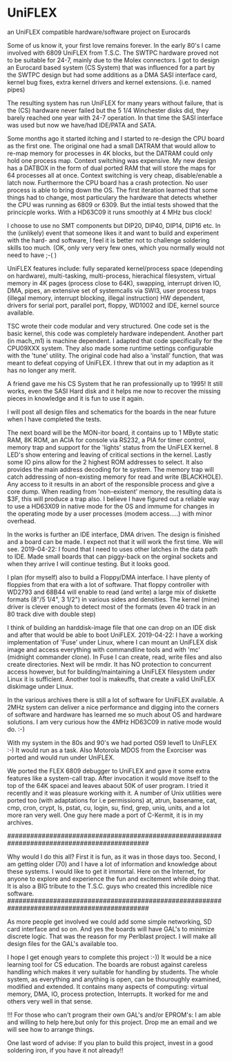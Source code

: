 # UniFLEX
an UniFLEX  compatible hardware/software project on Eurocards

Some of us know it, your first love remains forever. In the early 80's I came involved with 6809 UniFLEX from T.S.C. The
SWTPC hardware proved not to be suitable for 24-7, mainly due to the Molex connectors. I got to design an Eurocard based system (CS System) that was influenced for a part by the SWTPC design but had some additions as a DMA SASI interface card, kernel bug fixes, extra kernel drivers and kernel extensions. (i.e. named pipes)

The resulting system has run UniFLEX for many years without failure, that is the (CS) hardware never failed but the 5 1/4 Winchester disks did, they barely reached one year with 24-7 operation.
In that time the SASI interface was used but now we have/had IDE/PATA and SATA.

Some months ago it started itching and I started to re-design the CPU board as the first one. The original one had a small DATRAM that would allow to re-map memory for processes in 4K blocks, but the DATRAM could only hold one process map. Context switching was
expensive. My new design has a DATBOX in the form of dual ported RAM that will store the maps for 64 processes all at once. Context switching is very cheap, disable/enable a latch now. Furthermore the CPU board has a crash protection. No user process is able to bring down the OS.
The first iteration learned that some things had to change, most particulary the hardware that detects whether the CPU was running as 6809 or 6309. But the intial tests showed that the princicple works. With a HD63C09 it runs smoothly at 4 MHz bus clock!

I choose to use no SMT components but DIP20, DIP40, DIP14, DIP16 etc. In the (unlikely) event that someone likes it and want to 
build and experiment with the hard- and software, I feel it is better not to challenge soldering skills too much.
(OK, only very very few ones, which you normally would not need to have ;-( )

UniFLEX features include: fully separated kernel/process space (depending on hardware), multi-tasking, multi-process, 
hierachical filesystem, virtual memory in 4K pages (process close to 64K), swapping, interrupt driven IO, DMA, pipes,
an extensive set of systemcalls via SWI3, user process traps (illegal memory, interrupt blocking, illegal instruction) HW
dependent, drivers for serial port, parallel port, floppy, WD1002 and IDE, kernel source available.

TSC wrote their code modular and very structured. One code set is the basic kernel, this code was completely hardware independent.
Another part (in mach_m1) is machine dependent. I adapted that code specifically for the CPU09XXX system. They also made
some runtime settings configurable with the 'tune' utility. The original code had also a 'install' function, that was meant
to defeat copying of UniFLEX. I threw that out in my adaption as it has no longer any merit.

A friend gave me his CS System that he ran professionally up to 1995! It still works, even the SASI Hard disk and it helps me now to recover the missing pieces in knowledge and it is fun to use it again.

I will post all design files and schematics for the boards in the near future when I have completed the tests. 

The next board will be the MON-itor board, it contains up to 1 MByte static RAM, 8K ROM, an ACIA for console via RS232, a PIA for timer control, memory trap and support for the 'lights' status from the UniFLEX kernel. 8 LED's show entering and leaving of critical sections in the kernel. Lastly some IO pins allow for the 2 highest ROM addresses to select. It also provides the main address decoding for te system. The memory trap will catch addressing of non-existing memory for read and write (BLACKHOLE). Any access to it results in an abort of the responsible process and give a core dump. When reading from 'non-existent' memory, the resulting data is $3F, this will produce a trap also. I believe I have figured out a reliable way to use a HD63X09 in native mode for the OS and immume for changes in the operating mode by a user processes (modem access.....) with minor overhead.

In the works is further an IDE interface, DMA driven. The design is finished and a board can be made. I expect not that it will
work the first time. We will see. 2019-04-22: I found that I need to uses other latches in the data path to IDE. Made small
boards that can piggy-back on the orginal sockets and when they arrive I will continue testing. But it looks good.

I plan (for myself) also to build a Floppy/DMA interface. I have plenty of floppies from that era with a lot of software.
That floppy controller with WD2793 and 68B44 will enable to read (and write) a large mix of diskette formats (8"/5 1/4", 3 1/2")
in various sides and densities. The kernel (mine) driver is clever enough to detect most of the formats (even 40 track in an 80 track dive with double step)

I think of building an harddisk-image file that one can drop on an IDE disk and after that would be able to boot UniFLEX.
2019-04-22: I have a working implementation of 'Fuse' under Linux, where I can mount an UniFLEX disk image and access everything with commandline tools and with 'mc' (midnight commander clone). In Fuse I can create, read, write files and also create directories. Next will be rmdir. It has NO protection to concurrent access however, but for building/maintaining a UniFLEX filesystem under Linux it is sufficient. Another tool is makeuffs, that create a valid UniFLEX diskimage under Linux.

In the various archives there is still a lot of software for UniFLEX available. A 2MHz system can deliver a nice performance and digging into the corners of software and hardware has learned me so much about OS and hardware solutions.
I am very curious how the 4MHz HD63C09 in native mode would do. :-)

With my system in the 80s and 90's we had ported OS9 level1 to UniFLEX :-) It would run as a task. Also Motorola MDOS from the Exorciser was ported and would run under UniFLEX.

We ported the FLEX 6809 debugger to UniFLEX and gave it some extra features like a system-call trap. After invocation it would move itself to the top of the 64K spacei and leaves abaout 50K of user program. I tried it recently and it was pleasure working with it.
A number of Unix utilities were ported too (with adaptations for i.e permissions) at, atrun, basename, cat, cmp, cron, crypt, ls, pstat, cu, login, su, find, grep, uniq, units, and a lot more ran very well. One guy here made a port of C-Kermit, it is in my archives.

#############################################################################################

Why would I do this all? First it is fun, as it was in those days too. Second, I am getting older (70) and I have a lot of information and knowledge about these systems. I would like to get it immortal. Here on the Internet, for anyone to explore and experience the fun and excitement while doing that. It is also a BIG tribute to the T.S.C. guys who created this incredible nice
software.
#############################################################################################

As more people get involved we could add some simple networking, SD card interface and so on. And yes the boards will have GAL's to minimize discrete logic. That was the reason for my Perlblast project. I will make all design files for the GAL's available too.

I hope I get enough years to complete this project :-)) It would be a nice learning tool for CS education. The boards are robust
against careless handling which makes it very suitable for handling by students. The whole system, as everything and anything
is open, can be thouroughly examined, modified and extended. It contains many aspects of computing: virtual memory, DMA, IO,
process protection, Interrupts.
It worked for me and others very well in that sense.

!!! For those who can't program their own GAL's and/or EPROM's: I am able and willing to help here,but only for this project. 
Drop me an email and we will see how to arrange things.

One last word of advise: If you plan to build this project, invest in a good soldering iron, if you have it not already!!
